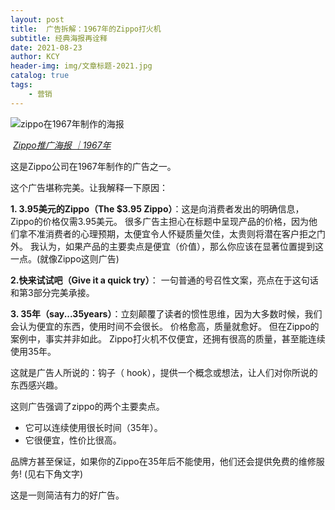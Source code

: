 ```yaml
---
layout: post
title:  广告拆解：1967年的Zippo打火机
subtitle: 经典海报再诠释
date: 2021-08-23
author: KCY
header-img: img/文章标题-2021.jpg
catalog: true
tags:
    - 营销
---
```


![zippo在1967年制作的海报 ](https://i.loli.net/2021/08/23/fo3eRU1vP8rmCVt.png)

​                                                           *<u>Zippo推广海报 ｜1967年</u>*



这是Zippo公司在1967年制作的广告之一。 

这个广告堪称完美。让我解释一下原因： 

**1. 3.95美元的Zippo（The $3.95 Zippo）**：这是向消费者发出的明确信息，Zippo的价格仅需3.95美元。 很多广告主担心在标题中呈现产品的价格，因为他们拿不准消费者的心理预期，太便宜令人怀疑质量欠佳，太贵则将潜在客户拒之门外。 我认为，如果产品的主要卖点是便宜（价值），那么你应该在显著位置提到这一点。(就像Zippo这则广告) 

**2.快来试试吧（Give it a quick try）**： 一句普通的号召性文案，亮点在于这句话和第3部分完美承接。 

**3. 35年（say...35years）**：立刻颠覆了读者的惯性思维，因为大多数时候，我们会认为便宜的东西，使用时间不会很长。 价格愈高，质量就愈好。 但在Zippo的案例中，事实并非如此。 Zippo打火机不仅便宜，还拥有很高的质量，甚至能连续使用35年。 

这就是广告人所说的：钩子（ hook），提供一个概念或想法，让人们对你所说的东西感兴趣。 

这则广告强调了zippo的两个主要卖点。 

- 它可以连续使用很长时间（35年）。
- 它很便宜，性价比很高。 

品牌方甚至保证，如果你的Zippo在35年后不能使用，他们还会提供免费的维修服务! (见右下角文字) 

这是一则简洁有力的好广告。

